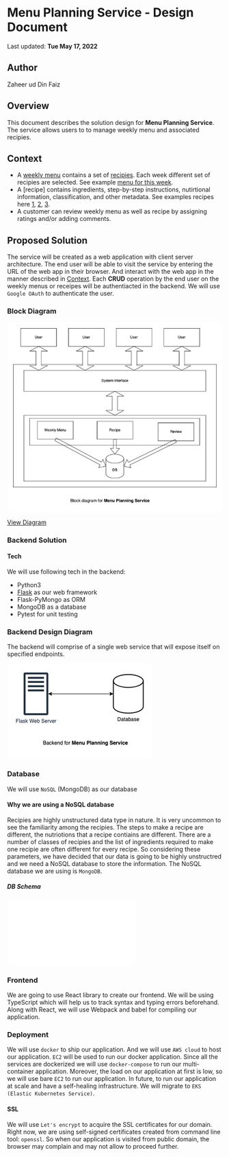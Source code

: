 # Menu Planning Service - Design Document

Last updated: **Tue May 17, 2022**

## Author

Zaheer ud Din Faiz

## Overview

This document describes the solution design for **Menu Planning Service**. The service allows users to to manage weekly menu and associated recipies.

## Context

- A [weekly menu] contains a set of [recipies]. Each week different set of recipies are selected. See example [menu for this week].
- A [recipe] contains ingredients, step-by-step instructions, nutirtional information, classification, and other metadata. See examples recipes here [1], [2], [3].
- A customer can review weekly menu as well as recipe by assigning ratings and/or adding comments.

## Proposed Solution

The service will be created as a web application with client server architecture. The end user will be able to visit the service by entering the URL of the web app in their browser. And interact with the web app in the manner described in [Context](#context). Each **CRUD** operation by the end user on the weekly menus or receipes will be authentiacted in the backend. We will use `Google OAuth` to authenticate the user.

### Block Diagram

![Menu Planning Service Block Diagram](assets/img/Block%20Diagram.png)

[View Diagram](https://drive.google.com/file/d/1Oz7QjW38iEYpgBt-vrGtf3aP7NoCHy_J/view?usp=sharing)

### Backend Solution

#### Tech

We will use following tech in the backend:

- Python3
- [Flask] as our web framework
- Flask-PyMongo as ORM
- MongoDB as a database
- Pytest for unit testing

### Backend Design Diagram

The backend will comprise of a single web service that will expose itself on specified endpoints.

![Menu Planning Service Backend Design Diagram](/assets/img/Backend%20Design.png)

### Database

We will use `NoSQL` (MongoDB) as our database

#### Why we are using a NoSQL database

Recipies are highly unstructured data type in nature. It is very uncommon to see the familiarity among the recipies. The steps to make a recipe are different, the nutriotions that a recipe contiains are different. There are a number of classes of recipies and the list of ingredients required to make one recipie are often different for every recipe. So considering these parameters, we have decided that our data is going to be highly unstructred and we need a NoSQL database to store the information. The NoSQL database we are using is `MongoDB`.

##### DB Schema

![Click here to view the db schema](/assets/index.md)

### Frontend

We are going to use React library to create our frontend. We will be using TypeScript which will help us to track syntax and typing errors beforehand. Along with React, we will use Webpack and babel for compiling our application.

### Deployment

We will use `docker` to ship our application. And we will use `AWS cloud` to host our application. `EC2` will be used to run our docker application. Since all the services are dockerized we will use `docker-compose` to run our multi-container application. Moreover, the load on our application at first is low, so we will use bare `EC2` to run our application. In future, to run our application at scale and have a self-healing infrastructure. We will migrate to `EKS (Elastic Kubernetes Service)`.

#### SSL

We will use `Let's encrypt` to acquire the SSL certificates for our domain. Right now, we are using self-signed certificates created from command line tool: `openssl`. So when our application is visited from public domain, the browser may complain and may not allow to proceed further.

[Flask]: <https://flask.palletsprojects.com/en/2.1.x/>
[weekly menu]: <https://www.hellofresh.com.au/plans/>
[recipies]: <https://www.hellofresh.com.au/recipes/>
[menu for this week]: <https://www.hellofresh.com.au/plans/>
[1]: <https://www.hellofresh.com.au/recipes/southeast-asian-chicken-coconut-soup-5fa9c26209c8db59115d3f4f>
[2]: <https://www.hellofresh.com.au/recipes/saucy-coconut-chicken-noodles-5f9b3c7198ecf4455b27d94d>
[3]: <https://www.hellofresh.com.au/recipes/dukkah-roasted-sweet-potato-5f9b43847aacaa50f037d858>
